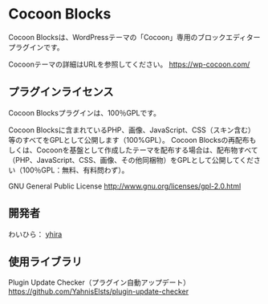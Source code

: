 Cocoon Blocks
===================================

Cocoon Blocksは、WordPressテーマの「Cocoon」専用のブロックエディタープラグインです。

Cocoonテーマの詳細はURLを参照してください。
https://wp-cocoon.com/


プラグインライセンス
----------
Cocoon Blocksプラグインは、100％GPLです。

Cocoon Blocksに含まれているPHP、画像、JavaScript、CSS（スキン含む）等のすべてをGPLとして公開します（100%GPL）。
Cocoon Blocksの再配布もしくは、Cocoonを基盤として作成したテーマを配布する場合は、配布物すべて（PHP、JavaScript、CSS、画像、その他同梱物）をGPLとして公開してください（100％GPL：無料、有料問わず）。


GNU General Public License
http://www.gnu.org/licenses/gpl-2.0.html

開発者
------
わいひら： [yhira](https://github.com/yhira)

使用ライブラリ
------

Plugin Update Checker（プラグイン自動アップデート）
https://github.com/YahnisElsts/plugin-update-checker